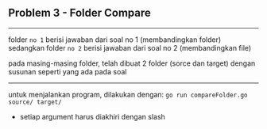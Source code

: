 ## **Problem 3 - Folder Compare**

---

folder `no 1` berisi jawaban dari soal no 1 (membandingkan folder)
sedangkan folder `no 2` berisi jawaban dari soal no 2 (membandingkan file)

pada masing-masing folder, telah dibuat 2 folder (sorce dan target) dengan susunan seperti yang ada pada soal

---

untuk menjalankan program, dilakukan dengan:
`go run compareFolder.go source/ target/`

- setiap argument harus diakhiri dengan slash
